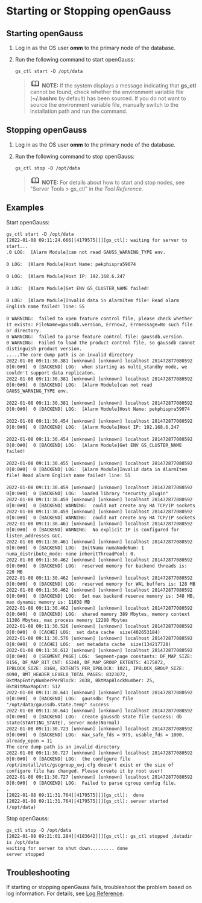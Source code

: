 # Starting or Stopping openGauss<a name="EN-US_TOPIC_0289897005"></a>

## Starting openGauss<a name="en-us_topic_0283140572_en-us_topic_0237088789_en-us_topic_0059777680_se84dd72782a34e9b8b1fb962d2842afa"></a>

1.  Log in as the OS user  **omm**  to the primary node of the database.
2.  Run the following command to start openGauss:

    ```
    gs_ctl start -D /opt/data
    ```

    >![](public_sys-resources/icon-note.gif) **NOTE:** 
    >If the system displays a message indicating that  **gs\_ctl**  cannot be found, check whether the environment variable file \(**\~/.bashrc**  by default\) has been sourced. If you do not want to source the environment variable file, manually switch to the installation path and run the command.


## Stopping openGauss<a name="en-us_topic_0283140572_en-us_topic_0237088789_section785041010214"></a>

1.  Log in as the OS user  **omm**  to the primary node of the database.
2.  Run the following command to stop openGauss:

    ```
    gs_ctl stop -D /opt/data
    ```

    >![](public_sys-resources/icon-note.gif) **NOTE:** 
    >For details about how to start and stop nodes, see "Server Tools \> gs\_ctl" in the  _Tool Reference_.


## Examples<a name="en-us_topic_0283140572_en-us_topic_0237088789_en-us_topic_0059777680_s8c57591e1a444d5ea91a783a1a2b74c5"></a>

Start openGauss:

```
gs_ctl start -D /opt/data
[2022-01-08 09:11:24.666][4179575][][gs_ctl]: waiting for server to start...
.0 LOG:  [Alarm Module]can not read GAUSS_WARNING_TYPE env.

0 LOG:  [Alarm Module]Host Name: pekphispra59074

0 LOG:  [Alarm Module]Host IP: 192.168.6.247

0 LOG:  [Alarm Module]Get ENV GS_CLUSTER_NAME failed!

0 LOG:  [Alarm Module]Invalid data in AlarmItem file! Read alarm English name failed! line: 55

0 WARNING:  failed to open feature control file, please check whether it exists: FileName=gaussdb.version, Errno=2, Errmessage=No such file or directory.
0 WARNING:  failed to parse feature control file: gaussdb.version.
0 WARNING:  Failed to load the product control file, so gaussdb cannot distinguish product version.
.....The core dump path is an invalid directory
2022-01-08 09:11:30.381 [unknown] [unknown] localhost 281472877080592 0[0:0#0]  0 [BACKEND] LOG:  when starting as multi_standby mode, we couldn't support data replicaton.
2022-01-08 09:11:30.381 [unknown] [unknown] localhost 281472877080592 0[0:0#0]  0 [BACKEND] LOG:  [Alarm Module]can not read GAUSS_WARNING_TYPE env.

2022-01-08 09:11:30.381 [unknown] [unknown] localhost 281472877080592 0[0:0#0]  0 [BACKEND] LOG:  [Alarm Module]Host Name: pekphispra59074

2022-01-08 09:11:30.454 [unknown] [unknown] localhost 281472877080592 0[0:0#0]  0 [BACKEND] LOG:  [Alarm Module]Host IP: 192.168.6.247

2022-01-08 09:11:30.454 [unknown] [unknown] localhost 281472877080592 0[0:0#0]  0 [BACKEND] LOG:  [Alarm Module]Get ENV GS_CLUSTER_NAME failed!

2022-01-08 09:11:30.455 [unknown] [unknown] localhost 281472877080592 0[0:0#0]  0 [BACKEND] LOG:  [Alarm Module]Invalid data in AlarmItem file! Read alarm English name failed! line: 55

2022-01-08 09:11:30.459 [unknown] [unknown] localhost 281472877080592 0[0:0#0]  0 [BACKEND] LOG:  loaded library "security_plugin"
2022-01-08 09:11:30.459 [unknown] [unknown] localhost 281472877080592 0[0:0#0]  0 [BACKEND] WARNING:  could not create any HA TCP/IP sockets
2022-01-08 09:11:30.459 [unknown] [unknown] localhost 281472877080592 0[0:0#0]  0 [BACKEND] WARNING:  could not create any HA TCP/IP sockets
2022-01-08 09:11:30.461 [unknown] [unknown] localhost 281472877080592 0[0:0#0]  0 [BACKEND] WARNING:  No explicit IP is configured for listen_addresses GUC.
2022-01-08 09:11:30.461 [unknown] [unknown] localhost 281472877080592 0[0:0#0]  0 [BACKEND] LOG:  InitNuma numaNodeNum: 1 numa_distribute_mode: none inheritThreadPool: 0.
2022-01-08 09:11:30.462 [unknown] [unknown] localhost 281472877080592 0[0:0#0]  0 [BACKEND] LOG:  reserved memory for backend threads is: 220 MB
2022-01-08 09:11:30.462 [unknown] [unknown] localhost 281472877080592 0[0:0#0]  0 [BACKEND] LOG:  reserved memory for WAL buffers is: 128 MB
2022-01-08 09:11:30.462 [unknown] [unknown] localhost 281472877080592 0[0:0#0]  0 [BACKEND] LOG:  Set max backend reserve memory is: 348 MB, max dynamic memory is: 11038 MB
2022-01-08 09:11:30.462 [unknown] [unknown] localhost 281472877080592 0[0:0#0]  0 [BACKEND] LOG:  shared memory 389 Mbytes, memory context 11386 Mbytes, max process memory 12288 Mbytes
2022-01-08 09:11:30.526 [unknown] [unknown] localhost 281472877080592 0[0:0#0]  0 [CACHE] LOG:  set data cache  size(402653184)
2022-01-08 09:11:30.576 [unknown] [unknown] localhost 281472877080592 0[0:0#0]  0 [CACHE] LOG:  set metadata cache  size(134217728)
2022-01-08 09:11:30.612 [unknown] [unknown] localhost 281472877080592 0[0:0#0]  0 [SEGMENT_PAGE] LOG:  Segment-page constants: DF_MAP_SIZE: 8156, DF_MAP_BIT_CNT: 65248, DF_MAP_GROUP_EXTENTS: 4175872, IPBLOCK_SIZE: 8168, EXTENTS_PER_IPBLOCK: 1021, IPBLOCK_GROUP_SIZE: 4090, BMT_HEADER_LEVEL0_TOTAL_PAGES: 8323072, BktMapEntryNumberPerBlock: 2038, BktMapBlockNumber: 25, BktBitMaxMapCnt: 512
2022-01-08 09:11:30.641 [unknown] [unknown] localhost 281472877080592 0[0:0#0]  0 [BACKEND] LOG:  gaussdb: fsync file "/opt/data/gaussdb.state.temp" success
2022-01-08 09:11:30.641 [unknown] [unknown] localhost 281472877080592 0[0:0#0]  0 [BACKEND] LOG:  create gaussdb state file success: db state(STARTING_STATE), server mode(Normal)
2022-01-08 09:11:30.723 [unknown] [unknown] localhost 281472877080592 0[0:0#0]  0 [BACKEND] LOG:  max_safe_fds = 979, usable_fds = 1000, already_open = 11
The core dump path is an invalid directory
2022-01-08 09:11:30.727 [unknown] [unknown] localhost 281472877080592 0[0:0#0]  0 [BACKEND] LOG:  the configure file /opt/install/etc/gscgroup_xwj.cfg doesn't exist or the size of configure file has changed. Please create it by root user!
2022-01-08 09:11:30.727 [unknown] [unknown] localhost 281472877080592 0[0:0#0]  0 [BACKEND] LOG:  Failed to parse cgroup config file.
.
[2022-01-08 09:11:31.764][4179575][][gs_ctl]:  done
[2022-01-08 09:11:31.764][4179575][][gs_ctl]: server started (/opt/data)

```

Stop openGauss:

```
gs_ctl stop -D /opt/data
[2022-01-08 09:21:01.284][4183642][][gs_ctl]: gs_ctl stopped ,datadir is /opt/data
waiting for server to shut down......... done
server stopped
```

## Troubleshooting<a name="en-us_topic_0283140572_en-us_topic_0237088789_en-us_topic_0059777680_se86cdadb17ce4b5fbec281adaf1ccc92"></a>

If starting or stopping openGauss fails, troubleshoot the problem based on log information. For details, see  [Log Reference](log-reference.md).

